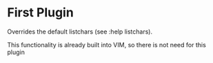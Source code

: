 # First Plugin 

Overrides the default listchars (see :help listchars). 

This functionality is already built into VIM, so there is not need for this plugin
